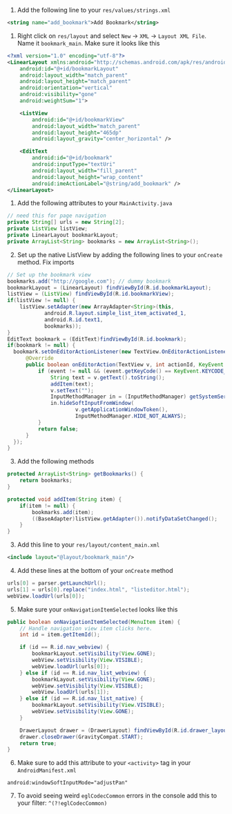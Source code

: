 1. Add the following line to your `res/values/strings.xml`
  
  ```XML
  <string name="add_bookmark">Add Bookmark</string>
  ```  
1. Right click on `res/layout` and select `New` -> `XML` -> `Layout XML File`. Name it `bookmark_main`. Make sure it looks like this
  
  ```XML
  <?xml version="1.0" encoding="utf-8"?>
  <LinearLayout xmlns:android="http://schemas.android.com/apk/res/android"
      android:id="@+id/bookmarkLayout"
      android:layout_width="match_parent"
      android:layout_height="match_parent"
      android:orientation="vertical"
      android:visibility="gone"
      android:weightSum="1">

      <ListView
          android:id="@+id/bookmarkView"
          android:layout_width="match_parent"
          android:layout_height="465dp"
          android:layout_gravity="center_horizontal" />

      <EditText
          android:id="@+id/bookmark"
          android:inputType="textUri"
          android:layout_width="fill_parent"
          android:layout_height="wrap_content"
          android:imeActionLabel="@string/add_bookmark" />
  </LinearLayout>
  ```
1. Add the following attributes to your `MainActivity.java`
  
  ```Java
  // need this for page navigation
  private String[] urls = new String[2];
  private ListView listView;
  private LinearLayout bookmarkLayout;
  private ArrayList<String> bookmarks = new ArrayList<String>();
  ```
2. Set up the native ListView by adding the following lines to your `onCreate` method. Fix imports
  
  ```Java
  // Set up the bookmark view
  bookmarks.add("http://google.com"); // dummy bookmark
  bookmarkLayout = (LinearLayout) findViewById(R.id.bookmarkLayout);
  listView = (ListView) findViewById(R.id.bookmarkView);
  if(listView != null) {
      listView.setAdapter(new ArrayAdapter<String>(this,
              android.R.layout.simple_list_item_activated_1,
              android.R.id.text1,
              bookmarks));
  }
  EditText bookmark = (EditText)findViewById(R.id.bookmark);
  if(bookmark != null) {
    bookmark.setOnEditorActionListener(new TextView.OnEditorActionListener() {
        @Override
        public boolean onEditorAction(TextView v, int actionId, KeyEvent event) {
            if (event != null && (event.getKeyCode() == KeyEvent.KEYCODE_ENTER)) {
                String text = v.getText().toString();
                addItem(text);
                v.setText("");
                InputMethodManager in = (InputMethodManager) getSystemService(Context.INPUT_METHOD_SERVICE);
                in.hideSoftInputFromWindow(
                        v.getApplicationWindowToken(),
                        InputMethodManager.HIDE_NOT_ALWAYS);
            }
            return false;
        }
    });
  }
  ```
3. Add the following methods
  
  ```Java
  protected ArrayList<String> getBookmarks() {
      return bookmarks;
  }

  protected void addItem(String item) {
      if(item != null) {
          bookmarks.add(item);
          ((BaseAdapter)listView.getAdapter()).notifyDataSetChanged();
      }
  }

  ```
3. Add this line to your `res/layout/content_main.xml`
  
  ```XML
  <include layout="@layout/bookmark_main"/>
  ```
4. Add these lines at the bottom of your `onCreate` method 
  
  ```Java
  urls[0] = parser.getLaunchUrl();
  urls[1] = urls[0].replace("index.html", "listeditor.html");
  webView.loadUrl(urls[0]);
  ```
5. Make sure your `onNavigationItemSelected` looks like this
  
  ```Java
  public boolean onNavigationItemSelected(MenuItem item) {
      // Handle navigation view item clicks here.
      int id = item.getItemId();

      if (id == R.id.nav_webview) {
          bookmarkLayout.setVisibility(View.GONE);
          webView.setVisibility(View.VISIBLE);
          webView.loadUrl(urls[0]);
      } else if (id == R.id.nav_list_webview) {
          bookmarkLayout.setVisibility(View.GONE);
          webView.setVisibility(View.VISIBLE);
          webView.loadUrl(urls[1]);
      } else if (id == R.id.nav_list_native) {
          bookmarkLayout.setVisibility(View.VISIBLE);
          webView.setVisibility(View.GONE);
      }

      DrawerLayout drawer = (DrawerLayout) findViewById(R.id.drawer_layout);
      drawer.closeDrawer(GravityCompat.START);
      return true;
  }
  ```
6. Make sure to add this attribute to your `<activity>` tag in your `AndroidManifest.xml`
  
  ```
  android:windowSoftInputMode="adjustPan"
  ```
7. To avoid seeing weird `eglCodecCommon` errors in the console add this to your filter: `^(?!eglCodecCommon)` 
